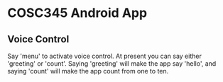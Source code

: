 # COSC345 Android App

## Voice Control

Say 'menu' to activate voice control. At present you can say either 'greeting' or 'count'. Saying 'greeting' will make the app say 'hello', and saying 'count' will make the app count from one to ten.
